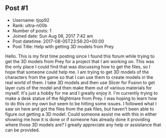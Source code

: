 ## Post #1
- Username: tjop92
- Rank: ultra-n00b
- Number of posts: 1
- Joined date: Sun Aug 06, 2017 7:42 am
- Post datetime: 2017-08-05T23:56:20+00:00
- Post Title: Help with getting 3D models from Prey

Hello.  This is my first time posting since I found this forum while trying to get the 3D models from Prey for a project that I am working on.  This was the only place I could find that was discussing how to get the files, so I hope that someone could help me.  I am trying to get 3D models of the characters from the game so that I can use them to create models in the real world of them.  I take 3D models and then use Slicer for Fusion to get layer cuts of the model and then make them out of various materials for myself.  It's just a hobby for me and I greatly enjoy it.  I'm currently trying to make a desk statue of the Nightmare from Prey.  I was hoping to learn how to do this on my own but seem to be hitting some issues.  I followed what I saw on here and got the files from the pak files, but haven't been able to figure out getting a 3D model.  Could someone assist me with this in either showing me how it is done or if someone has already done it providing where those 3D models are?  I greatly appreciate any help or assistance that can be provided.
